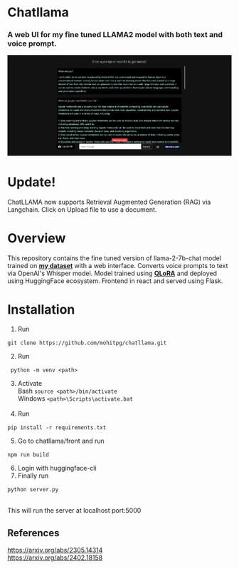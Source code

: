 # Chatllama

### A web UI for my fine tuned LLAMA2 model with both text and voice prompt.

<div align="center">
 <img src='https://github.com/mohitpg/chatllama/blob/80ac951c1219cba5c38ed2e0d941adf1c1d477a9/front/public/ss.jpg'>
</div>

# Update!
ChatLLAMA now supports Retrieval Augmented Generation (RAG) via Langchain. Click on Upload file to use a document.

# Overview
This repository contains the fine tuned version of llama-2-7b-chat model trained on **[my dataset](https://huggingface.co/datasets/mohitpg/openassistant-guanaco-english)** with a web interface. Converts voice prompts to text via OpenAI's Whisper model. Model trained using **[QLoRA](https://arxiv.org/abs/2305.14314)** and deployed using HuggingFace ecosystem. Frontend in react and served using Flask.

# Installation
1. Run <br>
```
git clone https://github.com/mohitpg/chatllama.git
```

2. Run <br>
```
 python -m venv <path>
```

3. Activate <br>
Bash ```source <path>/bin/activate``` <br>
Windows ```<path>\Scripts\activate.bat``` <br> <br>
4. Run <br>
```
pip install -r requirements.txt
```
5. Go to chatllama/front and run <br>
```
npm run build
```
6. Login with huggingface-cli
7. Finally run <br>
```
python server.py
```
 <br>
This will run the server at localhost port:5000

## References
https://arxiv.org/abs/2305.14314 <br>
https://arxiv.org/abs/2402.18158
